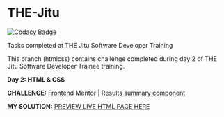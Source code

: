 # THE-Jitu

[![Codacy Badge](https://app.codacy.com/project/badge/Grade/7f8fc971651342dcad54fd3363fea1cd?branch=htmlcss)](https://app.codacy.com/gh/JoshuaOndieki/THE-Jitu/dashboard?branch=htmlcss&utm_source=gh&utm_medium=referral&utm_content=&utm_campaign=Badge_grade)

Tasks completed at THE Jitu Software Developer Training

This branch (htmlcss) contains challenge completed during day 2 of THE Jitu Software Developer Trainee training.

**Day 2: HTML & CSS**

**CHALLENGE:** [Frontend Mentor | Results summary component](https://www.frontendmentor.io/challenges/results-summary-component-CE_K6s0maV "CHALLENGE: Frontend Mentor | Results summary component")

**MY SOLUTION:** [PREVIEW LIVE HTML PAGE HERE](https://htmlpreview.github.io/?https://github.com/JoshuaOndieki/THE-Jitu/blob/htmlcss/htmlcss/index.html "PREVIEW LIVE HTML PAGE HERE")
